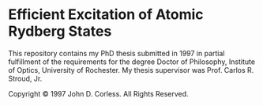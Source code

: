 # Efficient Excitation of Atomic Rydberg States

This repository contains my PhD thesis submitted in 1997 in partial fulfillment of the requirements for the degree Doctor of Philosophy, Institute of Optics, University of Rochester.  My thesis supervisor was Prof. Carlos R. Stroud, Jr.

Copyright © 1997 John D. Corless. All Rights Reserved.
